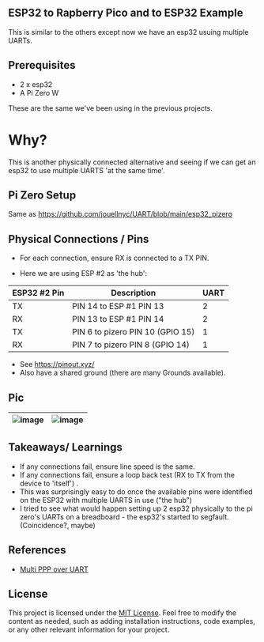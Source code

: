 ## ESP32 to Rapberry Pico and to ESP32  Example
This is similar to the others except now we have an esp32 usuing multiple UARTs.

## Prerequisites

- 2 x esp32
- A Pi Zero W

These are the same we've been using in the previous projects.
 

# Why? 
This is another physically connected alternative and seeing if we can get an esp32 to use multiple UARTS 'at the same time'. 

## Pi Zero Setup
Same as https://github.com/jouellnyc/UART/blob/main/esp32_pizero

## Physical Connections / Pins 
- For each connection, ensure RX is connected to a TX PIN.

- Here we are using ESP #2 as 'the hub':

| ESP32 #2 Pin | Description | UART|
|---|---|---|
| TX | PIN 14 to ESP #1 PIN 13| 2 |
| RX | PIN 13 to ESP #1 PIN 14| 2 |
| TX | PIN  6 to pizero PIN 10 (GPIO 15) | 1 |
| RX | PIN  7 to pizero PIN 8 (GPIO 14) | 1 |

- See https://pinout.xyz/
- Also have a shared ground (there are many Grounds available).

## Pic

| ![image](https://github.com/jouellnyc/UART/assets/32470508/71363b68-4612-4f49-9cc7-f39508263ce3)|![image](https://github.com/jouellnyc/UART/assets/32470508/978d8521-27af-454e-81ca-a63893099c81)|
|---|---|



## Takeaways/ Learnings
- If any connections fail, ensure line speed is the same.
- If any connections fail, ensure a loop back test (RX to TX from the device to 'itself') .
- This was surprisingly easy to do once the available pins were identified on the ESP32 with multiple UARTS in use ("the hub")
- I tried to see what would happen setting up 2 esp32 physically to the pi zero's UARTs on a breadboard - the esp32's started to segfault. (Coincidence?, maybe)

## References
- [Multi PPP over UART](https://forums.raspberrypi.com/viewtopic.php?p=2212134&hilit=multiple+ppp#p2212134)

## License
This project is licensed under the [MIT License](LICENSE).
Feel free to modify the content as needed, such as adding installation instructions, code examples, or any other relevant information for your project.

